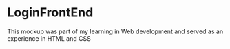 # LoginFrontEnd
This mockup was part of my learning in Web development and served as an experience in HTML and CSS
